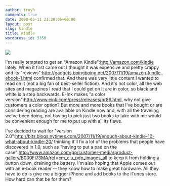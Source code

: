 ```yaml
---
author: troyh
comments: true
date: 2008-05-11 21:20:06+00:00
layout: post
slug: kindle
title: Kindle
wordpress_id: 3350
---
```


![](http://g-ecx.images-amazon.com/images/G/01/digital/fiona/dp/v3-whispernet._V4948240_.jpg)

I'm really tempted to get an "Amazon Kindle":http://amazon.com/kindle lately. When it first came out I thought it was expensive and pretty crappy and its "reviews":http://gadgets.boingboing.net/2007/11/19/amazon-kindle-ebook-1.html confirmed that. And there was very little content I wanted to read on it (not a big fan of best-seller fiction). And it's not color, all the web sites and magazines I read that I could get on it are in color, so black and white is a step backwards. E-Ink makes "a color version":http://www.eink.com/press/releases/pr86.html, why not give customers a color option? But more and more books that I've bought or are considering reading are available on Kindle now and, with all the traveling we've been doing, not having to pick just two books to take with me would be convenient enough for me to put up with all its flaws.

I've decided to wait for "version 2.0":http://bits.blogs.nytimes.com/2007/11/19/enough-about-kindle-10-what-about-kindle-20/ thinking it'll fix a lot of the problems that people have discovered in 1.0, such as "having to put a pad on the case":http://www.amazon.com/gp/customer-media/product-gallery/B000FI73MA/ref=cm_ciu_pdp_images_all to keep it from holding a button down, draining the battery. I'm also hoping that Apple comes out with an e-book reader -- they know how to make great hardware. All they have to do is give me a bigger iPhone and add books to the iTunes store. How hard can that be for them?
